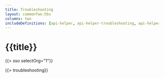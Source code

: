 ```yaml
---
title: Troubleshooting
layout: commonTwo.hbs
columns: two
includeDefinitions: [api-helper, api-helper-troubleshooting, api-helper-tickets]
---
```


# {{title}}

{{> sso selectOrg="1"}}

{{> troubleshooting}}

